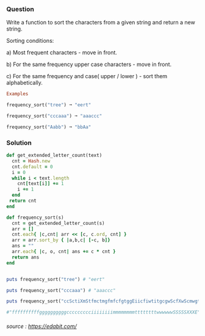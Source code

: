 ### Question

Write a function to sort the characters from a given string and return a new string. 

Sorting conditions:

a) Most frequent characters - move in front.

b) For the same frequency upper case characters - move in front.

c) For the same frequency and case( upper / lower ) - sort them alphabetically.

```ruby
Examples

frequency_sort("tree") ➞ "eert"

frequency_sort("cccaaa") ➞ "aaaccc"

frequency_sort("Aabb") ➞ "bbAa"
```

### Solution
```ruby
def get_extended_letter_count(text)
  cnt = Hash.new
  cnt.default = 0
  i = 0
  while i < text.length
    cnt[text[i]] += 1
    i += 1
  end
 return cnt
end

def frequency_sort(s)
  cnt = get_extended_letter_count(s)
  arr = []
  cnt.each{ |c,cnt| arr << [c, c.ord, cnt] }
  arr = arr.sort_by { |a,b,c| [-c, b]}
  ans = ""
  arr.each{ |c, o, cnt| ans += c * cnt }
  return ans
end


puts frequency_sort("tree") # "eert"

puts frequency_sort("cccaaa") # "aaaccc"

puts frequency_sort("ccSctiXmStfmctmgfmfcfgtggEiicfiwtitgcgwScfXwScmwgtmfwigmifgfmSfwitgX") 

#"ffffffffffggggggggggccccccccciiiiiiiimmmmmmmmttttttttwwwwwwSSSSSXXXE"
```
###### source : https://edabit.com/
